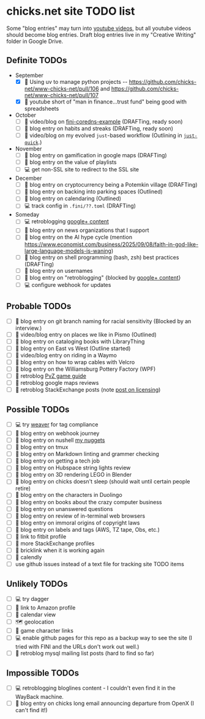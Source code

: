 # chicks.net site TODO list

Some "blog entries" may turn into
[youtube videos](https://www.youtube.com/@ChristopherHicksFINI), but all
youtube videos should become blog entries.  Draft blog entries live in my
"Creative Writing" folder in Google Drive.

## Definite TODOs

- September
  - [x] :pencil: Using uv to manage python projects -- <https://github.com/chicks-net/www-chicks-net/pull/106> and <https://github.com/chicks-net/www-chicks-net/pull/107>
  - [x] :pencil: youtube short of "man in finance...trust fund" being good with spreadsheets
- October
  - [ ] :pencil: video/blog on [fini-coredns-example](https://github.com/fini-net/fini-coredns-example) (DRAFTing, ready soon)
  - [ ] :pencil: blog entry on habits and streaks (DRAFTing, ready soon)
  - [ ] :pencil: video/blog on my evolved `just`-based workflow (Outlining in [`just-quick`](https://github.com/chicks-net/presentation-notes/tree/main/just-quick).)
- November
  - [ ] :pencil: blog entry on gamification in google maps (DRAFTing)
  - [ ] :pencil: blog entry on the value of playlists
  - [ ] :computer: get non-SSL site to redirect to the SSL site
- December
  - [ ] :pencil: blog entry on cryptocurrency being a Potemkin village (DRAFTing)
  - [ ] :pencil: blog entry on backing into parking spaces (Outlined)
  - [ ] :pencil: blog entry on calendaring (Outlined)
  - [ ] :computer: track config in `.fini/??.toml` (DRAFTing)
- Someday
  - [ ] :computer: retroblogging [google+ content](https://github.com/chicks-net/google-plus-posts-dumper)
  - [ ] :pencil: blog entry on news organizations that I support
  - [ ] :pencil: blog entry on the AI hype cycle (mention <https://www.economist.com/business/2025/09/08/faith-in-god-like-large-language-models-is-waning>)
  - [ ] :pencil: blog entry on shell programming (bash, zsh) best practices (DRAFTing)
  - [ ] :pencil: blog entry on usernames
  - [ ] :pencil: blog entry on "retroblogging" {blocked by  [google+ content](https://github.com/chicks-net/google-plus-posts-dumper)}
  - [ ] :computer: configure webhook for updates

## Probable TODOs

- [ ] :pencil: blog entry on git branch naming for racial sensitivity (Blocked by an interview.)
- [ ] :pencil: video/blog entry on places we like in Pismo (Outlined)
- [ ] :pencil: blog entry on cataloging books with LibraryThing
- [ ] :pencil: blog entry on East vs West (Outline started)
- [ ] :pencil: video/blog entry on riding in a Waymo
- [ ] :pencil: blog entry on how to wrap cables with Velcro
- [ ] :pencil: blog entry on the Williamsburg Pottery Factory (WPF)
- [ ] :pencil: retroblog [PvZ game guide](https://steamcommunity.com/sharedfiles/filedetails/?id=396162375)
- [ ] :pencil: retroblog google maps reviews
- [ ] :pencil: retroblog StackExchange posts (note [post on licensing](https://meta.stackexchange.com/q/344491/275180))

## Possible TODOs

- [ ] :computer: try [weaver](https://github.com/open-telemetry/weaver) for tag compliance
- [ ] :pencil: blog entry on webhook journey
- [ ] :pencil: blog entry on nushell [my nuggets](https://gist.github.com/chicks-net/7fa2425f6afb14261f39352605019209)
- [ ] :pencil: blog entry on tmux
- [ ] :pencil: blog entry on Markdown linting and grammer checking
- [ ] :pencil: blog entry on getting a tech job
- [ ] :pencil: blog entry on Hubspace string lights review
- [ ] :pencil: blog entry on 3D rendering LEGO in Blender
- [ ] :pencil: blog entry on chicks doesn't sleep (should wait until certain people retire)
- [ ] :pencil: blog entry on the characters in Duolingo
- [ ] :pencil: blog entry on books about the crazy computer business
- [ ] :pencil: blog entry on unanswered questions
- [ ] :pencil: blog entry on review of in-terminal web browsers
- [ ] :pencil: blog entry on immoral origins of copyright laws
- [ ] :pencil: blog entry on labels and tags (AWS, TZ tape, Obs, etc.)
- [ ] :link: link to fitbit profile
- [ ] :link: more StackExchange profiles
- [ ] :link: bricklink when it is working again
- [ ] :link: calendly
- [ ] use github issues instead of a text file for tracking site TODO items

## Unlikely TODOs

- [ ] :computer: try dagger
- [ ] :link: link to Amazon profile
- [ ] 📆 calendar view
- [ ] :world_map: geolocation
- [ ] :link: game character links
- [ ] :computer: enable github pages for this repo as a backup way to see the site (I tried with FINI and the URLs don't work out well.)
- [ ] :pencil: retroblog mysql mailing list posts (hard to find so far)

## Impossible TODOs

- [ ] :computer: retroblogging bloglines content - I couldn't even find it in the WayBack machine.
- [ ] :pencil: blog entry on chicks long email announcing departure from OpenX (I can't find it!)
